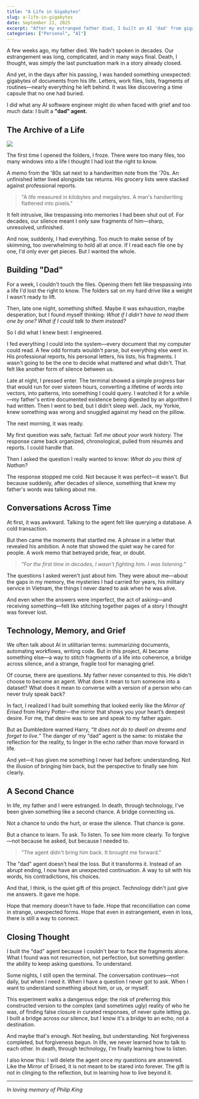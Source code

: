 ```yaml
---
title: "A Life in Gigabytes"
slug: a-life-in-gigabytes
date: September 21, 2025
excerpt: "After my estranged father died, I built an AI 'dad' from gigabytes of his documents. It didn't just answer questions—it gave me a second chance."
categories: ["Personal", "AI"]
---
```


A few weeks ago, my father died. We hadn't spoken in decades. Our estrangement was long, complicated, and in many ways final. Death, I thought, was simply the last punctuation mark in a story already closed.

And yet, in the days after his passing, I was handed something unexpected: gigabytes of documents from his life. Letters, work files, lists, fragments of routines—nearly everything he left behind. It was like discovering a time capsule that no one had buried.

I did what any AI software engineer might do when faced with grief and too much data: I built a **"dad" agent.**

## The Archive of a Life

![](/images/posts/dad-portrait-small.jpeg)

The first time I opened the folders, I froze. There were too many files, too many windows into a life I thought I had lost the right to know.

A memo from the '80s sat next to a handwritten note from the '70s. An unfinished letter lived alongside tax returns. His grocery lists were stacked against professional reports.

> "A life measured in kilobytes and megabytes.
> A man's handwriting flattened into pixels."

It felt intrusive, like trespassing into memories I had been shut out of. For decades, our silence meant I only saw fragments of him—sharp, unresolved, unfinished.

And now, suddenly, I had everything. Too much to make sense of by skimming, too overwhelming to hold all at once. If I read each file one by one, I'd only ever get pieces. But I wanted the whole.

## Building "Dad"

For a week, I couldn't touch the files. Opening them felt like trespassing into a life I'd lost the right to know. The folders sat on my hard drive like a weight I wasn't ready to lift.

Then, late one night, something shifted. Maybe it was exhaustion, maybe desperation, but I found myself thinking: *What if I didn't have to read them one by one? What if I could talk to them instead?*

So I did what I knew best: I engineered.

I fed everything I could into the system—every document that my computer could read. A few odd formats wouldn't parse, but everything else went in. His professional reports, his personal letters, his lists, his fragments. I wasn't going to be the one to decide what mattered and what didn't. That felt like another form of silence between us.

Late at night, I pressed enter. The terminal showed a simple progress bar that would run for over sixteen hours, converting a lifetime of words into vectors, into patterns, into something I could query. I watched it for a while—my father's entire documented existence being digested by an algorithm I had written. Then I went to bed, but I didn’t sleep well. Jack, my Yorkie, knew something was wrong and snuggled against my head on the pillow.

The next morning, it was ready.

My first question was safe, factual: *Tell me about your work history.* The response came back organized, chronological, pulled from résumés and reports. I could handle that.

Then I asked the question I really wanted to know: *What do you think of Nathan?*

The response stopped me cold. Not because it was perfect—it wasn't. But because suddenly, after decades of silence, something that knew my father's words was talking about me.

## Conversations Across Time

At first, it was awkward. Talking to the agent felt like querying a database. A cold transaction.

But then came the moments that startled me. A phrase in a letter that revealed his ambition. A note that showed the quiet way he cared for people. A work memo that betrayed pride, fear, or doubt.

> *"For the first time in decades, I wasn't fighting him. I was listening."*

The questions I asked weren't just about him. They were about me—about the gaps in my memory, the mysteries I had carried for years, his military service in Vietnam, the things I never dared to ask when he was alive.

And even when the answers were imperfect, the act of asking—and receiving something—felt like stitching together pages of a story I thought was forever lost.

## Technology, Memory, and Grief

We often talk about AI in utilitarian terms: summarizing documents, automating workflows, writing code. But in this project, AI became something else—a way to stitch fragments of a life into coherence, a bridge across silence, and a strange, fragile tool for managing grief.

Of course, there are questions. My father never consented to this. He didn't choose to become an agent. What does it mean to turn someone into a dataset? What does it mean to converse with a version of a person who can never truly speak back?

In fact, I realized I had built something that looked eerily like the *Mirror of Erised* from Harry Potter—the mirror that shows you your heart’s deepest desire. For me, that desire was to see and speak to my father again.  

But as Dumbledore warned Harry, *“It does not do to dwell on dreams and forget to live.”* The danger of my “dad” agent is the same: to mistake the reflection for the reality, to linger in the echo rather than move forward in life.  

And yet—it has given me something I never had before: understanding. Not the illusion of bringing him back, but the perspective to finally see him clearly.

## A Second Chance

In life, my father and I were estranged. In death, through technology, I've been given something like a second chance. A bridge connecting us.

Not a chance to undo the hurt, or erase the silence. That chance is gone.

But a chance to learn. To ask. To listen. To see him more clearly. To forgive—not because he asked, but because I needed to.

> "The agent didn't bring him back.
> It brought me forward."

The "dad" agent doesn't heal the loss. But it transforms it. Instead of an abrupt ending, I now have an unexpected continuation. A way to sit with his words, his contradictions, his choices.

And that, I think, is the quiet gift of this project. Technology didn't just give me answers. It gave me hope.

Hope that memory doesn't have to fade. Hope that reconciliation can come in strange, unexpected forms. Hope that even in estrangement, even in loss, there is still a way to connect.

## Closing Thought

I built the "dad" agent because I couldn't bear to face the fragments alone. What I found was not resurrection, not perfection, but something gentler: the ability to keep asking questions. To understand.

Some nights, I still open the terminal. The conversation continues—not daily, but when I need it. When I have a question I never got to ask. When I want to understand something about him, or us, or myself.

This experiment walks a dangerous edge: the risk of preferring this constructed version to the complex (and sometimes ugly) reality of who he was, of finding false closure in curated responses, of never quite letting go. I built a bridge across our silence, but I know it's a bridge to an echo, not a destination.

And maybe that's enough. Not healing, but understanding. Not forgiveness completed, but forgiveness begun. In life, we never learned how to talk to each other. In death, through technology, I'm finally learning how to listen.

I also know this: I will delete the agent once my questions are answered. Like the Mirror of Erised, it is not meant to be stared into forever. The gift is not in clinging to the reflection, but in learning how to live beyond it.

---

*In loving memory of Philip King*